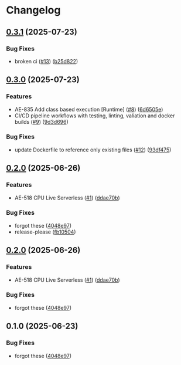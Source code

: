 # Changelog

## [0.3.1](https://github.com/runpod-workers/worker-tetra/compare/v0.3.0...v0.3.1) (2025-07-23)


### Bug Fixes

* broken ci ([#13](https://github.com/runpod-workers/worker-tetra/issues/13)) ([b25d822](https://github.com/runpod-workers/worker-tetra/commit/b25d8220ef0389dea6a83fd9a4450be459e79244))

## [0.3.0](https://github.com/runpod-workers/worker-tetra/compare/v0.2.0...v0.3.0) (2025-07-23)


### Features

* AE-835 Add class based execution [Runtime] ([#8](https://github.com/runpod-workers/worker-tetra/issues/8)) ([6d6505e](https://github.com/runpod-workers/worker-tetra/commit/6d6505ebdd749dff45dd52cb18b93da9330fe5ab))
* CI/CD pipeline workflows with testing, linting, valiation and docker builds ([#9](https://github.com/runpod-workers/worker-tetra/issues/9)) ([9d3d696](https://github.com/runpod-workers/worker-tetra/commit/9d3d69698238718ab64675b335630caf3c186526))


### Bug Fixes

* update Dockerfile to reference only existing files ([#12](https://github.com/runpod-workers/worker-tetra/issues/12)) ([93df475](https://github.com/runpod-workers/worker-tetra/commit/93df4756bea1c60adae9063cd2426ea230f3b7d5))

## [0.2.0](https://github.com/runpod-workers/worker-tetra/compare/v0.1.1...v0.2.0) (2025-06-26)


### Features

* AE-518 CPU Live Serverless ([#1](https://github.com/runpod-workers/worker-tetra/issues/1)) ([ddae70b](https://github.com/runpod-workers/worker-tetra/commit/ddae70b52e3ba261d2986e6485df6ec6307db368))


### Bug Fixes

* forgot these ([4048e97](https://github.com/runpod-workers/worker-tetra/commit/4048e977fffe46363cdd9baafaea18188b5d9e6f))
* release-please ([fb10504](https://github.com/runpod-workers/worker-tetra/commit/fb10504670459b272e12f49f8f77df23f3c0e8fe))

## [0.2.0](https://github.com/runpod-workers/worker-tetra/compare/v0.1.0...v0.2.0) (2025-06-26)


### Features

* AE-518 CPU Live Serverless ([#1](https://github.com/runpod-workers/worker-tetra/issues/1)) ([ddae70b](https://github.com/runpod-workers/worker-tetra/commit/ddae70b52e3ba261d2986e6485df6ec6307db368))


### Bug Fixes

* forgot these ([4048e97](https://github.com/runpod-workers/worker-tetra/commit/4048e977fffe46363cdd9baafaea18188b5d9e6f))

## 0.1.0 (2025-06-23)


### Bug Fixes

* forgot these ([4048e97](https://github.com/runpod-workers/worker-tetra/commit/4048e977fffe46363cdd9baafaea18188b5d9e6f))
